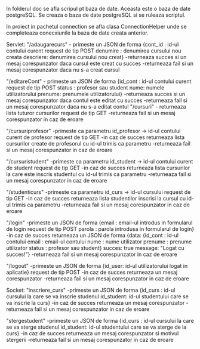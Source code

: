 In folderul doc se afla scripul pt baza de date. Aceasta este o baza de date postgreSQL. 
Se creaza o baza de date postgreSQL si se ruleaza scriptul.

In proiect in pachetul connection se afla clasa ConnectionHelper unde se completeaza conecxiunile la baza de date creata anterior.

Servlet:
"/adaugarecurs" - primeste un JSON de forma {cont_id : id-ul contului curent
request de tip POST							denumire : denumirea cursului nou creata
											descriere: denumirea cursului nou creat} 
				-returneaza succes si un mesaj corespunzator daca cursul este creat cu succes
				-returneaza fail si un mesaj corespunzator daca nu s-a creat cursul
				
"/editareCont" - primeste un JSON de forma {id_cont : id-ul contului curent 
request de tip POST							status : profesor sau student
											nume: numele utilizatorului
											prenume: prenumele utilizatorului}
				-returneaza succes si un mesaj corespunzator daca contul este editat cu succes
				-returneaza fail si un mesaj corespunzator daca nu s-a editat contul
"/cursuri" 				- returneaza lista tuturor cursurilor
request de tip GET		-returneaza fail si un mesaj corespunzator in caz de eroare

"/cursuriprofesor" 		-primeste ca parametru id_profesor -> id-ul contului curent de profesor 
request de tip GET		-in caz de succes returneaza lista cursurilor create de profesorul cu id-ul trimis ca parametru
						-returneaza fail si un mesaj corespunzator in caz de eroare
						
"/cursuristudent"		-primeste ca parametru id_student -> id-ul contului curent de student
request de tip GET		-in caz de succes returneaza lista cursurilor la care este inscris studentul cu id-ul trimis ca parametru
						-returneaza fail si un mesaj corespunzator in caz de eroare
						
"/studenticurs"			-primeste ca parametru id_curs -> id-ul cursului
request de tip GET		-in caz de succes returneaza lista studentilor inscrisi la cursul cu id-ul trimis ca parametru
						-returneaza fail si un mesaj corespunzator in caz de eroare
						
"/login"				-primeste un JSON de forma {email : email-ul introdus in formularul de login
request de tip POST									parola : parola introdusa in formularul de login}
						-in caz de succes returneaza un JSON de forma {data: {id_cont : id-ul contului
																				email : email-ul contului
																				nume : nume utilizator
																				prenume : prenume utilizator
																				status : profesor sau student}
																	   succes: true
																	   message: "Logat cu succes!"}
						-returneaza fail si un mesaj corespunzator in caz de eroare
						
"/logout"				-primeste un JSON de forma {id_user: id-ul utilizatorului logat in aplicatie}
request de tip POST 	-in caz de succes returneaza un mesaj corespunzator
						-returneaza fail si un mesaj corespunzator in caz de eroare
						
Socket: 
"inscriere_curs"		-primeste un JSON de forma {id_curs : id-ul cursului la care se va inscrie studenul
													id_student: id-ul studentului care se va inscrie la curs}
						-in caz de succes returneaza un mesaj corespunzator
						-returneaza fail si un mesaj corespunzator in caz de eroare
						
"stergestudent"			-primeste un JSON de forma {id_curs : id-ul cursului la care se va sterge studenul
													id_student: id-ul studentului care se va sterge de la curs}
						-in caz de succes returneaza un mesaj corespunzator si motivul stergerii
						-returneaza fail si un mesaj corespunzator in caz de eroare
